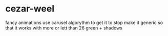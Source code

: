 # cezar-weel


fancy animations
use carusel algorythm to get it to stop
make it generic so that it works with more or lett than 26
green + shadows
